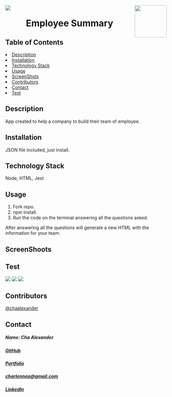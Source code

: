 
<img align="left" src= "https://img.shields.io/badge/License-MIT-green">
<img align="right" width="100" height="100" src="https://avatars1.githubusercontent.com/u/59755481?v=4">
 <h1 align= "center"> Employee Summary</h1> 
<h2> Table of Contents </h2>
<li><a href="#description">Description</a></li>  
<li><a href="#installation">Installation</a></li> 
<li><a href="#tech">Technology Stack</a></li> 
<li><a href="#usage">Usage</a></li> 
<li><a href="#screen">ScreenShots</a></li> 
<li><a href="#contributors">Contributors</a></li>   
<li><a href="#contact">Contact</a></li> 
<li><a href="#test">Test</a></li> 
<h2 id="description"> Description </h2>
<p>App created to help a company to build their team of employee.</p>   
<h2 id="installation"> Installation </h2>
<p>JSON file included, just install.</p> 
<h2 id="tech"> Technology Stack </h2>  
<p>Node, HTML, Jest</p>        
<h2 id="usage"> Usage </h2>
<ol>
<li>Fork repo.</li>
<li>npm install.</li>
<li>Run the code on the terminal answering all the questions asked.</li>
</ol> 
After answering all the questions will generate a new HTML with the information for your team.
<h2 id="screen"> ScreenShoots </h2>
<!-- <h4>Desktop view</h4> -->
<!-- <img src= "..."> -->
<!-- <h4>Mobile view</h4> -->
<!-- <img src= "..."> -->
<h2 id="test"> Test </h2>
<img src= "assets/engineer.gif">
<img src= "assets/intern-gif.gif">
<img src= "assets/manager.gif">
<h2 id="contributors"> Contributors </h2>
<p><a href= "https://github.com/chaalexander">@chaalexander</a></p> 
<h2 id="contact"> Contact </h2>         
<h5> Name: Cha Alexander </h5>       
<h5><a href= "https://github.com/chaalexander">GitHub</a></h5>  
<h5><a href= "https://chaalexander.github.io/">Portfolio</a></h5>  
<h5><a href= "mailto:charlennep@gmail.com">charlennep@gmail.com</a></h5>       
<h5><a href= "https://www.linkedin.com/in/cha-alexander">LinkedIn</a></h5>    
